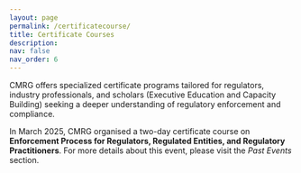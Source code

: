 ```yaml
---
layout: page
permalink: /certificatecourse/
title: Certificate Courses
description:
nav: false
nav_order: 6
---
```


CMRG offers specialized certificate programs tailored for regulators, industry professionals, and scholars (Executive Education and Capacity Building) seeking a deeper understanding of regulatory enforcement and compliance. 

In March 2025, CMRG organised a two-day certificate course on __Enforcement Process for Regulators, Regulated Entities, and Regulatory Practitioners__. For more details about this event, please visit the _Past Events_ section.

